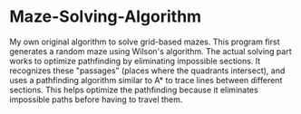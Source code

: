 # Maze-Solving-Algorithm
My own original algorithm to solve grid-based mazes. This program first generates a random maze using Wilson's algorithm. The actual solving part works to optimize pathfinding by eliminating impossible sections. It recognizes these "passages" (places where the quadrants intersect), and uses a pathfinding algorithm similar to A* to trace lines between different sections. This helps optimize the pathfinding because it eliminates impossible paths before having to travel them.
